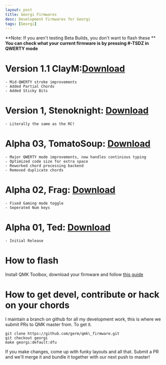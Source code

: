 ```yaml
---
layout: post
title: Georgi Firmwares
desc: Development Firmwares for Georgi
tags: [Georgi]
---
```


**Note: If you aren't testing Beta Builds, you don't want to flash these **
**You can check what your current firmware is by pressing #-TSDZ in QWERTY mode**
# Version 1.1 ClayM:[Download](fw/georgi_v1_1.hex)
	- Mid-QWERTY stroke improvements
	- Added Partial Chords 
	- Added Sticky Bits

# Version 1, Stenoknight: [Download](fw/georgi_RC01_Wilfred.hex)
	- Literally the same as the RC!

# Alpha 03, TomatoSoup: [Download](/fw/georgi_0.03_TomatoSoup.hex)
	- Major QWERTY mode improvements, now handles continious typing
	- Optimized code size for extra space
	- Reworked chord processing backend
	- Removed duplicate chords

# Alpha 02, Frag: [Download](/fw/georgi_0.02_Frag.hex)
	- Fixed Gaming mode toggle
	- Seperated Num keys

# Alpha 01, Ted: [Download](/fw/georgi_0.01_Ted.hex)
	- Initial Release

# How to flash
Install QMK Toolbox, download your firmware and follow [this guide](https://www.youtube.com/watch?v=VR53Wo9Z960)

# How to get devel, contribute or hack on your chords
I maintain a branch on github for all my development work, this is where we submit PRs to QMK master from. To get it.

~~~~
git clone https://github.com/germ/qmk\_firmware.git
git checkout georgi
make georgi:default:dfu
~~~~

If you make changes, come up with funky layouts and all that. Submit a PR and we'll merge it and bundle it together with our next push to master!
